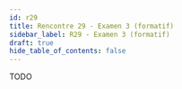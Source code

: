 ```yaml
---
id: r29
title: Rencontre 29 - Examen 3 (formatif)
sidebar_label: R29 - Examen 3 (formatif)
draft: true
hide_table_of_contents: false
---
```


TODO


